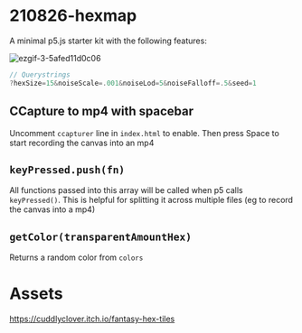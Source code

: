 # 210826-hexmap
A minimal p5.js starter kit with the following features:

![ezgif-3-5afed11d0c06](https://user-images.githubusercontent.com/89111078/131428841-63a01367-ecc0-4a19-9f63-0173f74a8297.gif)

```js
// Querystrings
?hexSize=15&noiseScale=.001&noiseLod=5&noiseFalloff=.5&seed=1
```

## CCapture to mp4 with spacebar

Uncomment `ccapturer` line in `index.html` to enable. Then press Space to start recording the canvas into an mp4

## `keyPressed.push(fn)`

All functions passed into this array will be called when p5 calls `keyPressed()`. This is helpful for splitting it across multiple files (eg to record the canvas into a mp4)

## `getColor(transparentAmountHex)`

Returns a random color from `colors`

# Assets
https://cuddlyclover.itch.io/fantasy-hex-tiles
